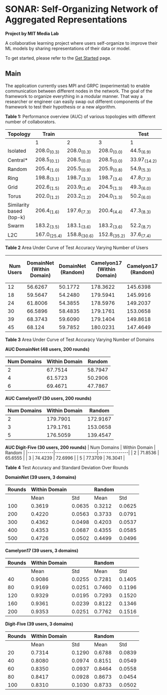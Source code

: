 # SONAR: Self-Organizing Network of Aggregated Representations
**Project by MIT Media Lab**

A collaborative learning project where users self-organize to improve their ML models by sharing representations of their data or model. 

To get started, please refer to the [Get Started](./getting-started/getting-started.md) page.

## Main
The application currently uses MPI and GRPC (experimental) to enable communication between different nodes in the network. The goal of the framework to organize everything in a modular manner. That way a researcher or engineer can easily swap out different components of the framework to test their hypothesis or a new algorithm.

**Table 1:** Performance overview (AUC) of various topologies with different number of collaborators.

| Topology                   | Train                  |                     |                     | Test                   |                     |                     |
|----------------------------|------------------------|---------------------|---------------------|------------------------|---------------------|---------------------|
|                            | 1                      | 2                   | 3                   | 1                      | 2                   | 3                   |
| Isolated                   | 208.0<sub>(0.3)</sub>  | 208.0<sub>(0.3)</sub>| 208.0<sub>(0.0)</sub>| 44.5<sub>(6.9)</sub>  | 44.5<sub>(6.9)</sub>| 44.5<sub>(6.9)</sub>|
| Central*                   | 208.5<sub>(0.1)</sub>  | 208.5<sub>(0.0)</sub>| 208.5<sub>(0.0)</sub>| 33.97<sub>(14.2)</sub>| 33.97<sub>(14.2)</sub>| 33.97<sub>(14.2)</sub>|
| Random                     | 205.4<sub>(1.0)</sub>  | 205.5<sub>(0.9)</sub>| 205.9<sub>(0.8)</sub>| 54.9<sub>(5.3)</sub>  | 56.0<sub>(5.8)</sub>| 56.2<sub>(5.6)</sub>|
| Ring                       | 198.8<sub>(3.1)</sub>  | 198.7<sub>(3.3)</sub>| 198.7<sub>(3.4)</sub>| 47.8<sub>(7.3)</sub>  | 46.9<sub>(6.9)</sub>| 47.6<sub>(7.1)</sub>|
| Grid                       | 202.6<sub>(1.5)</sub>  | 203.9<sub>(1.4)</sub>| 204.5<sub>(1.3)</sub>| 49.3<sub>(6.0)</sub>  | 48.8<sub>(6.0)</sub>| 48.1<sub>(6.1)</sub>|
| Torus                      | 202.0<sub>(1.2)</sub>  | 203.2<sub>(1.2)</sub>| 204.0<sub>(1.3)</sub>| 50.2<sub>(6.0)</sub>  | 50.7<sub>(6.6)</sub>| 50.3<sub>(6.2)</sub>|
| Similarity based (top-k)   | 206.4<sub>(1.6)</sub>  | 197.6<sub>(7.3)</sub>| 200.4<sub>(4.4)</sub>| 47.3<sub>(8.3)</sub>  | 48.4<sub>(8.5)</sub>| 52.8<sub>(7.2)</sub>|
| Swarm                      | 183.2<sub>(3.5)</sub>  | 183.1<sub>(3.6)</sub>| 183.2<sub>(3.6)</sub>| 52.2<sub>(8.7)</sub>  | 52.3<sub>(8.7)</sub>| 52.4<sub>(8.6)</sub>|
| L2C                        | 167.0<sub>(25.4)</sub> | 158.8<sub>(30.6)</sub>| 152.8<sub>(35.2)</sub>| 37.6<sub>(7.4)</sub>  | 36.6<sub>(7.4)</sub>| 35.8<sub>(7.7)</sub>|


**Table 2** Area Under Curve of Test Accuracy Varying Number of Users

| Num Users | DomainNet (Within Domain) | DomainNet (Random) | Camelyon17 (Within Domain) | Camelyon17 (Random) | Digit-Five (Within Domain) | Digit-Five (Random) |
|-----------|---------------------------|--------------------|----------------------------|---------------------|----------------------------|---------------------|
| 12        | 56.6267                   | 50.1772            | 178.3622                   | 145.6398            | 57.1168                    | 68.9724             |
| 18        | 59.5647                   | 54.2480            | 179.5941                   | 145.9916            | 66.8201                    | 69.8341             |
| 24        | 61.8006                   | 54.3855            | 178.5976                   | 149.2037            | 71.6536                    | 72.5333             |
| 30        | 66.5896                   | 58.4835            | 179.1761                   | 153.0658            | 74.4239                    | 72.6996             |
| 39        | 68.3743                   | 59.6090            | 179.1404                   | 149.8618            | 163.8116                   | 163.9892            |
| 45        | 68.124                    | 59.7852            | 180.0231                   | 147.4649            | 77.0248                    | 73.0634             |


**Table 3** Area Under Curve of Test Accuracy Varying Number of Domains

**AUC DomainNet (48 users, 200 rounds)**

| Num Domains | Within Domain | Random   |
|-------------|---------------|----------|
| 2           | 67.7514       | 58.7947  |
| 4           | 61.5723       | 50.2906  |
| 6           | 69.4671       | 47.7867  |

**AUC Camelyon17 (30 users, 200 rounds)**

| Num Domains | Within Domain | Random   |
|-------------|---------------|----------|
| 2           | 179.7901      | 172.9167 |
| 3           | 179.1761      | 153.0658 |
| 5           | 176.5059      | 139.4547 |


**AUC Digit-Five (30 users, 200 rounds)**
| Num Domains | Within Domain       | Random        |
|-------------|---------------------|---------------|
|      2      | 71.8536             | 65.6555       |
|      3      | 74.4239             | 72.6996       |
|      5      | 77.3709             | 76.3041       |


**Table 4** Test Accuracy and Standard Deviation Over Rounds

**DomainNet (39 users, 3 domains)**

| Rounds | Within Domain |           | Random        |           |
|--------|---------------|-----------|---------------|-----------|
|        | Mean          | Std       | Mean          | Std       |
| 100    | 0.3619        | 0.0635    | 0.3212        | 0.0625    |
| 200    | 0.4220        | 0.0563    | 0.3733        | 0.0791    |
| 300    | 0.4362        | 0.0498    | 0.4203        | 0.0537    |
| 400    | 0.4353        | 0.0687    | 0.4355        | 0.0585    |
| 500    | 0.4726        | 0.0502    | 0.4499        | 0.0496    |

**Camelyon17 (39 users, 3 domains)**

| Rounds | Within Domain |           | Random        |           |
|--------|---------------|-----------|---------------|-----------|
|        | Mean          | Std       | Mean          | Std       |
| 40     | 0.9086        | 0.0255    | 0.7281        | 0.1405    |
| 80     | 0.9169        | 0.0251    | 0.7460        | 0.1196    |
| 120    | 0.9329        | 0.0195    | 0.7293        | 0.1520    |
| 160    | 0.9361        | 0.0239    | 0.8122        | 0.1346    |
| 200    | 0.9353        | 0.0251    | 0.7762        | 0.1516    |

**Digit-Five (39 users, 3 domains)**

| Rounds | Within Domain |           | Random        |           |
|--------|---------------|-----------|---------------|-----------|
|        | Mean          | Std       | Mean          | Std       |
| 20     | 0.7314        | 0.1290    | 0.6788        | 0.0839    |
| 40     | 0.8080        | 0.0974    | 0.8151        | 0.0549    |
| 60     | 0.8350        | 0.0937    | 0.8464        | 0.0558    |
| 80     | 0.8417        | 0.0928    | 0.8673        | 0.0454    |
| 100    | 0.8310        | 0.1030    | 0.8733        | 0.0502    |
